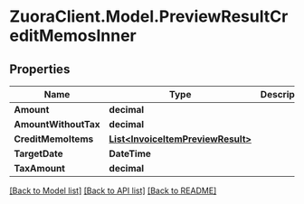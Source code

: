 # ZuoraClient.Model.PreviewResultCreditMemosInner

## Properties

Name | Type | Description | Notes
------------ | ------------- | ------------- | -------------
**Amount** | **decimal** |  | [optional] 
**AmountWithoutTax** | **decimal** |  | [optional] 
**CreditMemoItems** | [**List&lt;InvoiceItemPreviewResult&gt;**](InvoiceItemPreviewResult.md) |  | [optional] 
**TargetDate** | **DateTime** |  | [optional] 
**TaxAmount** | **decimal** |  | [optional] 

[[Back to Model list]](../README.md#documentation-for-models) [[Back to API list]](../README.md#documentation-for-api-endpoints) [[Back to README]](../README.md)

